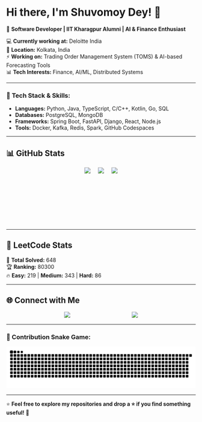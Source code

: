 # Hi there, I'm Shuvomoy Dey! 👋  

🚀 **Software Developer | IIT Kharagpur Alumni | AI & Finance Enthusiast**  

💻 **Currently working at:** Deloitte India  
📍 **Location:** Kolkata, India  
⚡ **Working on:** Trading Order Management System (TOMS) & AI-based Forecasting Tools  
📊 **Tech Interests:** Finance, AI/ML, Distributed Systems  

---

### 🔧 **Tech Stack & Skills**:
- **Languages:** Python, Java, TypeScript, C/C++, Kotlin, Go, SQL  
- **Databases:** PostgreSQL, MongoDB  
- **Frameworks:** Spring Boot, FastAPI, Django, React, Node.js  
- **Tools:** Docker, Kafka, Redis, Spark, GitHub Codespaces  

---


## 📊 GitHub Stats  

<div align="center" style="display: flex; flex-wrap: wrap; justify-content: center; align-items: center; gap: 20px;">
  <img src="https://github-readme-stats.vercel.app/api?username=shuvo151dey&show_icons=true&theme=tokyonight" height="150" />
  <img src="https://github-readme-streak-stats.herokuapp.com/?user=shuvo151dey&theme=tokyonight" height="150" />
  <img src="https://github-readme-stats.vercel.app/api/top-langs/?username=shuvo151dey&layout=compact&theme=tokyonight" height="150" />
</div>

---

## 🚀 LeetCode Stats
<!-- LEETCODE-STATS-START -->
🔢 **Total Solved:** 648  
🏆 **Ranking:** 80300  
🔥 **Easy:** 219 | **Medium:** 343 | **Hard:** 86  
<!-- LEETCODE-STATS-END -->


---

## 🌐 Connect with Me  

<div align="center" style="display: flex; flex-wrap: wrap; justify-content: space-evenly; align-items: center; gap: 10px;">
  <a href="https://www.linkedin.com/in/shuvomoy-dey">
    <img src="https://img.shields.io/badge/LinkedIn-blue?style=for-the-badge&logo=linkedin" />
  </a>
  <a href="mailto:shuvo151dey@gmail.com">
    <img src="https://img.shields.io/badge/Email-red?style=for-the-badge&logo=gmail" />
  </a>
</div>

---

### 🐍 Contribution Snake Game:
![snake gif](https://github.com/shuvo151dey/shuvo151dey/blob/output/github-contribution-grid-snake.svg)

---

⭐ **Feel free to explore my repositories and drop a ⭐ if you find something useful!** 🚀  
